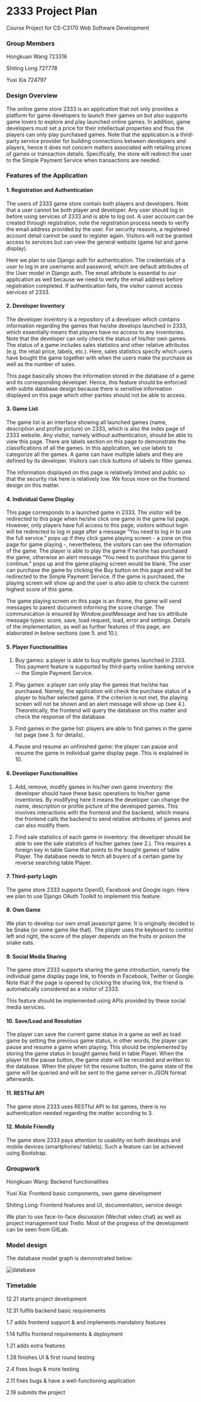 # 2333 Project Plan

Course Project for CS-C3170 Web Software Development

### Group Members

Hongkuan Wang  723316

Shiting Long  727778

Yuxi Xia  724797

### Design Overview

The online game store 2333 is an application that not only provides a platform for game developers to launch their games on but also supports game lovers to explore and play launched online games. In addition, game developers must set a price for their intellectual properties and thus the players can only play purchased games. Note that the application is a third-party service provider for building connections between developers and players, hence it does not concern matters associated with retailing prices of games or transaction details. Specifically, the store will redirect the user to the Simple Payment Service when transactions are needed.

### Features of the Application

#### 1. Registration and Authentication

The users of 2333 game store contain both players and developers. Note that a user cannot be both player and developer. Any user should log in before using services of 2333 and is able to log out. A user account can be created through registration, note the registration process needs to verify the email address provided by the user. For security reasons, a registered account detail cannot be used to register again. Visitors will not be granted access to services but can view the general website (game list and game display).

Here we plan to use Django auth for authentication. The credentials of a user to log in are username and password, which are default attributes of the User model in Django auth. The email attribute is essential to our application as well because we need to verify the email address before registration completed. If authentication fails, the visitor cannot access services of 2333.

#### 2. Developer Inventory

The developer inventory is a repository of a developer which contains information regarding the games that he/she develops launched in 2333, which essentially means that players have no access to any inventories. Note that the developer can only check the status of his/her own games. The status of a game includes sales statistics and other relative attributes (e.g. the retail price, labels, etc.). Here, sales statistics specify which users have bought the game together with when the users make the purchase as well as the number of sales.

This page basically shows the information stored in the database of a game and its corresponding developer. Hence, this feature should be enforced with subtle database design because there is sensitive information displayed on this page which other parties should not be able to access.

#### 3. Game List

The game list is an interface showing all launched games (name, description and profile picture) on 2333, which is also the index page of 2333 website. Any visitor, namely without authentication, should be able to view this page. There are labels section on this page to demonstrate the classifications of all the games. In this application, we use labels to categorize all the games. A game can have multiple labels and they are defined by its developer. Visitors can click buttons of labels to filter games.

The information displayed on this page is relatively limited and public so that the security risk here is relatively low. We focus more on the frontend design on this matter.

#### 4. Individual Game Display

This page corresponds to a launched game in 2333. The visitor will be redirected to this page when he/she click one game in the game list page. However,  only players have full access to this page, visitors without login will be redirected to log in page after a message “You need to log in to use the full service.” pops up if they click game playing screen - a zone on this page for game playing -, nevertheless, the visitors can see the information of the game. The player is able to play the game if he/she has purchased the game, otherwise an alert message “You need to purchase this game to continue.” pops up and the game playing screen would be blank. The user can purchase the game by clicking the Buy button on this page and will be redirected to the Simple Payment Service. If the game is purchased, the playing screen will show up and the user is also able to check the current highest score of this game. 

The game playing screen on this page is an iframe, the game will send messages to parent document informing the score change.  The communication is ensured by Window.postMessage and has six attribute message types: score, save, load request, load, error and settings. Details of the implementation, as well as further features of this page, are elaborated in below sections (see 5. and 10.).

#### 5. Player Functionalities

1) Buy games: a player is able to buy multiple games launched in 2333. This payment feature is supported by third-party online banking service -- the Simple Payment Service.

2) Play games: a player can only play the games that he/she has purchased. Namely, the application will check the purchase status of a player to his/her selected game. If the criterion is not met, the playing screen will not be shown and an alert message will show up (see 4.). Theoretically, the frontend will query the database on this matter and check the response of the database. 

3) Find games in the game list: players are able to find games in the game list page (see 3. for details).

4) Pause and resume an unfinished game: the player can pause and resume the game in individual game display page. This is explained in 10.

#### 6. Developer Functionalities

1) Add, remove, modify games in his/her own game inventory: the developer should have these basic operations to his/her game inventories. By modifying here it means the developer can change the name, description or profile picture of the developed games. This involves interactions with the frontend and the backend, which means the frontend calls the backend to send relative attributes of games and can also modify them.

2) Find sale statistics of each game in inventory: the developer should be able to see the sale statistics of his/her games (see 2.). This requires a foreign key in table Game that points to the bought games of table Player. The database needs to fetch all buyers of a certain game by reverse searching table Player.

#### 7. Third-party Login

The game store 2333 supports OpenID, Facebook and Google login. Here we plan to use Django OAuth Toolkit to implement this feature.

#### 8. Own Game

We plan to develop our own small javascript game. It is originally decided to be Snake (or some game like that). The player uses the keyboard to control left and right, the score of the player depends on the fruits or poison the snake eats.

#### 9. Social Media Sharing

The game store 2333 supports sharing the game introduction, namely the individual game display page link, to friends in Facebook, Twitter or Google. Note that if the page is opened by clicking the sharing link, the friend is automatically considered as a visitor of 2333. 

This feature should be implemented using APIs provided by these social media services.

#### 10. Save/Load and Resolution

The player can save the current game status in a game as well as load game by setting the previous game status, in other words, the player can pause and resume a game when playing. This should be implemented by storing the game status in bought games field in table Player. When the player hit the pause button, the game state will be recorded and written to the database. When the player hit the resume button, the game state of the game will be queried and will be sent to the game server in JSON format afterwards.

#### 11. RESTful API

The game store 2333 uses RESTful API to list games, there is no authentication needed regarding the matter according to 3.

#### 12. Mobile Friendly

The game store 2333 pays attention to usability on both desktops and mobile devices (smartphones/ tablets). Such a feature can be achieved using Bootstrap.

### Groupwork

Hongkuan Wang: Backend functionalities

Yuxi Xia: Frontend basic components, own game development

Shiting Long: Frontend features and UI, documentation, service design

We plan to use face-to-face discussion (Wechat video chat) as well as project management tool Trello. Most of the progress of the development can be seen from GitLab.

### Model design

The database model graph is demonstrated below:

![database](img/db.png)




### Timetable

12.21 starts project development

12.31 fulfils backend basic requirements

1.7 adds frontend support & and implements mandatory features

1.14 fulfils frontend requirements & deployment

1.21 adds extra features

1.28 finishes UI & first round testing

2.4 fixes bugs & more testing

2.11 fixes bugs & have a well-functioning application

2.19 submits the project
